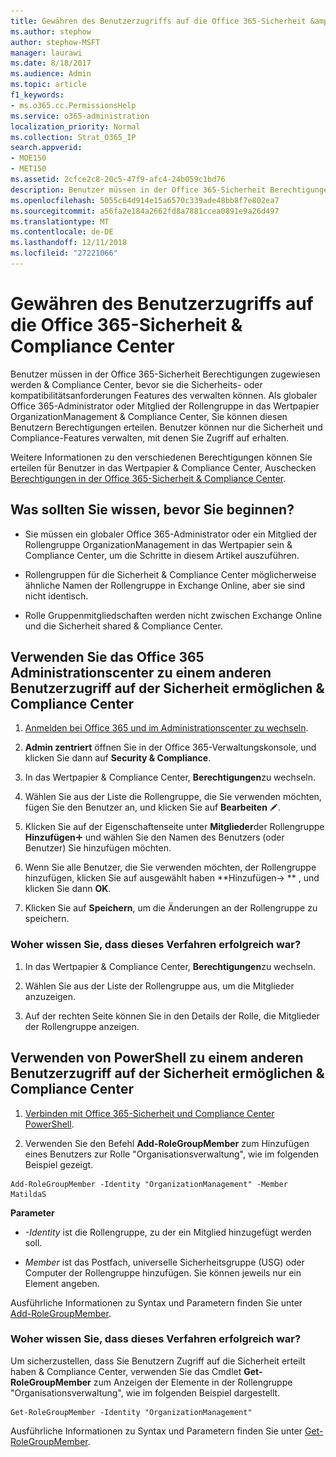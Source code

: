 ```yaml
---
title: Gewähren des Benutzerzugriffs auf die Office 365-Sicherheit &amp; Compliance Center
ms.author: stephow
author: stephow-MSFT
manager: laurawi
ms.date: 8/18/2017
ms.audience: Admin
ms.topic: article
f1_keywords:
- ms.o365.cc.PermissionsHelp
ms.service: o365-administration
localization_priority: Normal
ms.collection: Strat_O365_IP
search.appverid:
- MOE150
- MET150
ms.assetid: 2cfce2c8-20c5-47f9-afc4-24b059c1bd76
description: Benutzer müssen in der Office 365-Sicherheit Berechtigungen zugewiesen werden &amp; Compliance Center, bevor sie die Sicherheits- oder kompatibilitätsanforderungen Features des verwalten können.
ms.openlocfilehash: 5055c64d914e15a6570c339ade48bb8f7e802ea7
ms.sourcegitcommit: a56fa2e184a2662fd8a7881ccea0891e9a26d497
ms.translationtype: MT
ms.contentlocale: de-DE
ms.lasthandoff: 12/11/2018
ms.locfileid: "27221066"
---
```

# <a name="give-users-access-to-the-office-365-security-amp-compliance-center"></a>Gewähren des Benutzerzugriffs auf die Office 365-Sicherheit &amp; Compliance Center

Benutzer müssen in der Office 365-Sicherheit Berechtigungen zugewiesen werden &amp; Compliance Center, bevor sie die Sicherheits- oder kompatibilitätsanforderungen Features des verwalten können. Als globaler Office 365-Administrator oder Mitglied der Rollengruppe in das Wertpapier OrganizationManagement &amp; Compliance Center, Sie können diesen Benutzern Berechtigungen erteilen. Benutzer können nur die Sicherheit und Compliance-Features verwalten, mit denen Sie Zugriff auf erhalten. 
  
Weitere Informationen zu den verschiedenen Berechtigungen können Sie erteilen für Benutzer in das Wertpapier &amp; Compliance Center, Auschecken [Berechtigungen in der Office 365-Sicherheit &amp; Compliance Center](permissions-in-the-security-and-compliance-center.md).
  
## <a name="what-do-you-need-to-know-before-you-begin"></a>Was sollten Sie wissen, bevor Sie beginnen?

- Sie müssen ein globaler Office 365-Administrator oder ein Mitglied der Rollengruppe OrganizationManagement in das Wertpapier sein &amp; Compliance Center, um die Schritte in diesem Artikel auszuführen.
    
- Rollengruppen für die Sicherheit &amp; Compliance Center möglicherweise ähnliche Namen der Rollengruppe in Exchange Online, aber sie sind nicht identisch. 
    
- Rolle Gruppenmitgliedschaften werden nicht zwischen Exchange Online und die Sicherheit shared &amp; Compliance Center.
    
## <a name="use-the-office-365-admin-center-to-give-another-user-access-to-the-security-amp-compliance-center"></a>Verwenden Sie das Office 365 Administrationscenter zu einem anderen Benutzerzugriff auf der Sicherheit ermöglichen &amp; Compliance Center

1. [Anmelden bei Office 365 und im Administrationscenter zu wechseln](https://go.microsoft.com/fwlink/p/?LinkId=525275).
    
2. **Admin zentriert** öffnen Sie in der Office 365-Verwaltungskonsole, und klicken Sie dann auf **Security &amp; Compliance**. 
    
3. In das Wertpapier &amp; Compliance Center, **Berechtigungen**zu wechseln.
    
4. Wählen Sie aus der Liste die Rollengruppe, die Sie verwenden möchten, fügen Sie den Benutzer an, und klicken Sie auf **Bearbeiten** ![Bearbeitungssymbol](media/O365_MDM_CreatePolicy_EditIcon.gif).
    
5. Klicken Sie auf der Eigenschaftenseite unter **Mitglieder**der Rollengruppe **Hinzufügen**![Symbol hinzufügen](media/ITPro-EAC-AddIcon.gif) und wählen Sie den Namen des Benutzers (oder Benutzer) Sie hinzufügen möchten. 
    
6. Wenn Sie alle Benutzer, die Sie verwenden möchten, der Rollengruppe hinzufügen, klicken Sie auf ausgewählt haben **Hinzufügen-\> ** , und klicken Sie dann **OK**.
    
7. Klicken Sie auf **Speichern**, um die Änderungen an der Rollengruppe zu speichern. 
    
### <a name="how-do-you-know-this-worked"></a>Woher wissen Sie, dass dieses Verfahren erfolgreich war?

1. In das Wertpapier &amp; Compliance Center, **Berechtigungen**zu wechseln.
    
2. Wählen Sie aus der Liste der Rollengruppe aus, um die Mitglieder anzuzeigen.
    
3. Auf der rechten Seite können Sie in den Details der Rolle, die Mitglieder der Rollengruppe anzeigen.
    
## <a name="use-powershell-to-give-another-user-access-to-the-security-amp-compliance-center"></a>Verwenden von PowerShell zu einem anderen Benutzerzugriff auf der Sicherheit ermöglichen &amp; Compliance Center

1. [Verbinden mit Office 365-Sicherheit und Compliance Center PowerShell](https://docs.microsoft.com/en-us/powershell/exchange/office-365-scc/connect-to-scc-powershell/connect-to-scc-powershell?view=exchange-ps).
    
2. Verwenden Sie den Befehl **Add-RoleGroupMember** zum Hinzufügen eines Benutzers zur Rolle "Organisationsverwaltung", wie im folgenden Beispiel gezeigt. 
    
  ```
  Add-RoleGroupMember -Identity "OrganizationManagement" -Member MatildaS
  
  ```

 **Parameter**
  
- _-Identity_ ist die Rollengruppe, zu der ein Mitglied hinzugefügt werden soll. 
    
- _Member_ ist das Postfach, universelle Sicherheitsgruppe (USG) oder Computer der Rollengruppe hinzufügen. Sie können jeweils nur ein Element angeben. 
    
Ausführliche Informationen zu Syntax und Parametern finden Sie unter [Add-RoleGroupMember](https://go.microsoft.com/fwlink/p/?LinkId=510859).
  
### <a name="how-do-you-know-this-worked"></a>Woher wissen Sie, dass dieses Verfahren erfolgreich war?

Um sicherzustellen, dass Sie Benutzern Zugriff auf die Sicherheit erteilt haben &amp; Compliance Center, verwenden Sie das Cmdlet **Get-RoleGroupMember** zum Anzeigen der Elemente in der Rollengruppe "Organisationsverwaltung", wie im folgenden Beispiel dargestellt. 
  
```
Get-RoleGroupMember -Identity "OrganizationManagement"

```

Ausführliche Informationen zu Syntax und Parametern finden Sie unter [Get-RoleGroupMember](https://go.microsoft.com/fwlink/p/?LinkId=510860).
  

